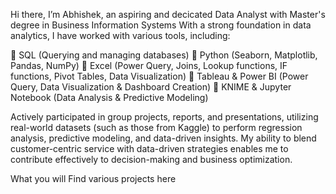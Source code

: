 Hi there, I’m Abhishek, an aspiring and decicated Data Analyst with Master's degree in Business Information Systems With a strong foundation in data analytics, I have worked with various tools, including:

📌 SQL (Querying and managing databases)
📌 Python (Seaborn, Matplotlib, Pandas, NumPy)
📌 Excel (Power Query, Joins, Lookup functions, IF functions, Pivot Tables, Data Visualization)
📌 Tableau & Power BI (Power Query, Data Visualization & Dashboard Creation)
📌 KNIME & Jupyter Notebook (Data Analysis & Predictive Modeling)

Actively participated in group projects, reports, and presentations, utilizing real-world datasets (such as those from Kaggle) to perform regression analysis, predictive modeling, and data-driven insights. My ability to blend customer-centric service with data-driven strategies enables me to contribute effectively to decision-making and business optimization.

What you will Find various projects here 

<!---
Avi1080/Avi1080 is a ✨ special ✨ repository because its `README.md` (this file) appears on your GitHub profile.
You can click the Preview link to take a look at your changes.
--->
